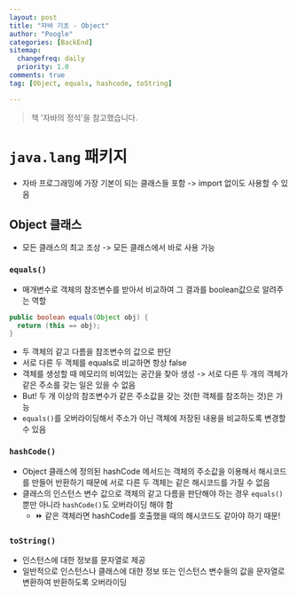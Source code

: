 ```yaml
---
layout: post
title: "자바 기초 - Object"
author: "Poogle"
categories: [BackEnd]
sitemap:
  changefreq: daily
  priority: 1.0
comments: true
tag: [Object, equals, hashcode, toString]

---
```


> 책 '자바의 정석'을 참고했습니다.

# `java.lang` 패키지
* 자바 프로그래밍에 가장 기본이 되는 클래스들 포함
-> import 없이도 사용할 수 있음

## Object 클래스
* 모든 클래스의 최고 조상 -> 모든 클래스에서 바로 사용 가능

### `equals()`
* 매개변수로 객체의 참조변수를 받아서 비교하여 그 결과를 boolean값으로 알려주는 역할
```java
public boolean equals(Object obj) {
  return (this == obj);
}
```
* 두 객체의 같고 다름을 참조변수의 값으로 판단
* 서로 다른 두 객체를 equals로 비교하면 항상 false
* 객체를 생성할 때 메모리의 비여있는 공간을 찾아 생성 -> 서로 다른 두 개의 객체가 같은 주소를 갖는 일은 있을 수 없음
* But! 두 개 이상의 참조변수가 같은 주소값을 갖는 것(한 객체를 참조하는 것)은 가능
* `equals()`를 오버라이딩해서 주소가 아닌 객체에 저장된 내용을 비교하도록 변경할 수 있음

### `hashCode()`
* Object 클래스에 정의된 hashCode 메서드는 객체의 주소값을 이용해서 해시코드를 만들어 반환하기 때문에 서로 다른 두 객체는 같은 해시코드를 가질 수 없음
* 클래스의 인스턴스 변수 값으로 객체의 같고 다름을 판단해야 하는 경우 `equals()` 뿐만 아니라 `hashCode()`도 오버라이딩 해야 함
  * ⏩ 같은 객체라면 hashCode를 호출했을 때의 해시코드도 같아야 하기 때문!

### `toString()`
* 인스턴스에 대한 정보를 문자열로 제공
* 일반적으로 인스턴스나 클래스에 대한 정보 또는 인스턴스 변수들의 값을 문자열로 변환하여 반환하도록 오버라이딩
